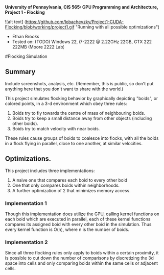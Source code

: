 **University of Pennsylvania, CIS 565: GPU Programming and Architecture,
Project 1 - Flocking**

![alt text] (https://github.com/lobachevzky/Project1-CUDA-Flocking/blob/working/project1.gif "Running with all possible optimizations")

* Ethan Brooks
* Tested on: (TODO) Windows 22, i7-2222 @ 2.22GHz 22GB, GTX 222 222MB (Moore 2222 Lab)

#Flocking Simulation

## Summary
Include screenshots, analysis, etc. (Remember, this is public, so don't put
anything here that you don't want to share with the world.)

This project simulates flocking behavior by graphically depicting "boids", or colored points,  in a 3-d environment which obey three rules:

1. Boids try to fly towards the centre of mass of neighbouring boids.
2. Boids try to keep a small distance away from other objects (including other boids).
3. Boids try to match velocity with near boids.

These rules cause groups of boids to coalesce into flocks, with all the boids in a flock flying in parallel, close to one another, at similar velocities.

## Optimizations.
This project includes three implementations: 
1. A naive one that compares each boid to every other boid
2. One that only compares boids within neighborhoods.
3. A further optimization of 2 that minimizes memory access.

### Implementation 1
Though this implementation does utilize the GPU, calling kernel functions on each boid which are executed in parallel, each of these kernel functions compares its assigned boid with every other boid in the simulation. Thus every kernel function is O(n), where n is the number of boids.

### Implementation 2
Since all three flocking rules only apply to boids within a certain proximity, it is possible to cut down the number of comparisons by discretizing the 3d space into cells and only comparing boids within the same cells or adjacent cells.


